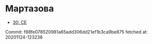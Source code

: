 # Мартазова
- [30: CE](30.md)

Commit: f88fe078520981a65add306dd21ef1b3ca9be875
 fetched at: 20201124-123238
